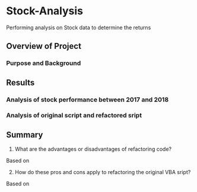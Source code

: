 # Stock-Analysis
Performing analysis on Stock data to determine the returns

## Overview of Project

### Purpose and Background





## Results

### Analysis of stock performance between 2017 and 2018

### Analysis of original script and refactored sript 



## Summary

1) What are the advantages or disadvantages of refactoring code?

Based on

2) How do these pros and cons apply to refactoring the original VBA sript? 

Based on 

